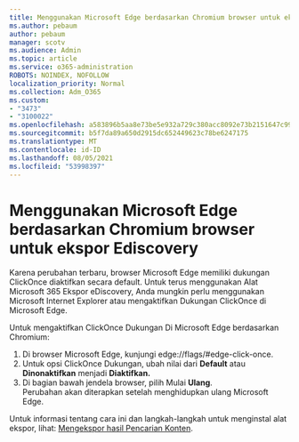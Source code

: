 ```yaml
---
title: Menggunakan Microsoft Edge berdasarkan Chromium browser untuk ekspor Ediscovery
ms.author: pebaum
author: pebaum
manager: scotv
ms.audience: Admin
ms.topic: article
ms.service: o365-administration
ROBOTS: NOINDEX, NOFOLLOW
localization_priority: Normal
ms.collection: Adm_O365
ms.custom:
- "3473"
- "3100022"
ms.openlocfilehash: a583896b5aa8e73be5e932a729c380acc8092e73b2151647c999f9a7b69669b6
ms.sourcegitcommit: b5f7da89a650d2915dc652449623c78be6247175
ms.translationtype: MT
ms.contentlocale: id-ID
ms.lasthandoff: 08/05/2021
ms.locfileid: "53998397"
---
```

# <a name="using-microsoft-edge-based-on-chromium-browsers-for-ediscovery-export"></a>Menggunakan Microsoft Edge berdasarkan Chromium browser untuk ekspor Ediscovery

Karena perubahan terbaru, browser Microsoft Edge memiliki dukungan ClickOnce diaktifkan secara default. Untuk terus menggunakan Alat Microsoft 365 Ekspor eDiscovery, Anda mungkin perlu menggunakan Microsoft Internet Explorer atau mengaktifkan Dukungan ClickOnce di Microsoft Edge. 

Untuk mengaktifkan ClickOnce Dukungan Di Microsoft Edge berdasarkan Chromium: 
1. Di browser Microsoft Edge, kunjungi edge://flags/#edge-click-once.
2. Untuk opsi ClickOnce Dukungan, ubah nilai dari **Default** atau **Dinonaktifkan** menjadi **Diaktifkan.** 
3. Di bagian bawah jendela browser, pilih Mulai **Ulang**. <br>
 Perubahan akan diterapkan setelah menghidupkan ulang Microsoft Edge. 

Untuk informasi tentang cara ini dan langkah-langkah untuk menginstal alat ekspor, lihat: [ Mengekspor hasil Pencarian Konten](https://docs.microsoft.com/microsoft-365/compliance/export-search-results).